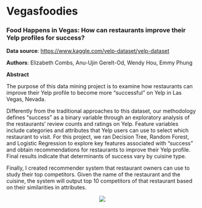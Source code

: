 # Vegasfoodies
### Food Happens in Vegas: How can restaurants improve their Yelp profiles for success?

**Data source**: https://www.kaggle.com/yelp-dataset/yelp-dataset

**Authors**: Elizabeth Combs, Anu-Ujin Gerelt-Od, Wendy Hou, Emmy Phung

**Abstract**

The purpose of this data mining project is to examine how restaurants can improve their Yelp profile to become more “successful” on Yelp in Las Vegas, Nevada. 

Differently from the traditional approaches to this dataset, our methodology defines “success” as a binary variable through an exploratory analysis of the restaurants’ review counts and ratings on Yelp. Feature variables include categories and attributes that Yelp users can use to select which restaurant to visit. For this project, we ran Decision Tree, Random Forest, and Logistic Regression to explore key features associated with “success” and obtain recommendations for restaurants to improve their Yelp profile. Final results indicate that determinants of success vary by cuisine type.

Finally, I created recommender system that restaurant owners can use to study their top competitors. Given the name of the restaurant and the cuisine, the system will output top 10 competitors of that restaurant based on their similarities in attributes.

<center><img src="https://github.com/Emmyphung/portfolio/blob/master/images/Vegas_foodies.png"/></center>
